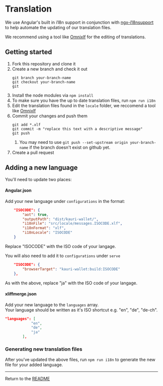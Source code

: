 # Translation

We use Angular's built in i18n support in conjunction with [ngx-i18nsupport](https://github.com/martinroob/ngx-i18nsupport) to help automate the updating of our translation files.

We recommend using a tool like [Omnixlf](https://www.omnixlf.com) for the editing of translations.

## Getting started

1. Fork this repository and clone it
1. Create a new branch and check it out  
    ```
    git branch your-branch-name
    git checkout your-branch-name
    git 
    ```
1. Install the node modules via `npm install`
1. To make sure you have the up to date translation files, run `npm run i18n`
1. Edit the translation files found in the `locale` folder, we reccomend a tool like [Omnixlf](https://www.omnixlf.com)
1. Commit your changes and push them 
    ```
    git add *.xlf
    git commit -m "replace this text with a descriptive message"
    git push
    ```
    1. You may need to use `git push --set-upstream origin your-branch-name` if the branch doesn't exist on github yet.
1. Create a pull request


## Adding a new language

You'll need to update two places:

#### Angular.json

Add your new language under `configurations` in the format:  
```json
    "ISOCODE": {
        "aot": true,
        "outputPath": "dist/kauri-wallet/",
        "i18nFile": "src/locale/messages.ISOCODE.xlf",
        "i18nFormat": "xlf",
        "i18nLocale": "ISOCODE"
    }
```  
Replace "ISOCODE" with the ISO code of your langage.

You will also need to add it to `configurations` under `serve`  

```json
    "ISOCODE": {
        "browserTarget": "kauri-wallet:build:ISOCODE"
    },
```

As with the above, replace "ja" with the ISO code of your langage.

#### xliffmerge.json

Add your new language to the `languages` array.  
Your language should be written as it's ISO shortcut e.g. "en", "de", "de-ch".    
```json
"languages": [
            "en",
            "de",
            "ja"
        ],
```

### Generating new translation files

After you've updated the above files, run `npm run i18n` to generate the new file for your added language.

---

Return to the [README](../README.md)